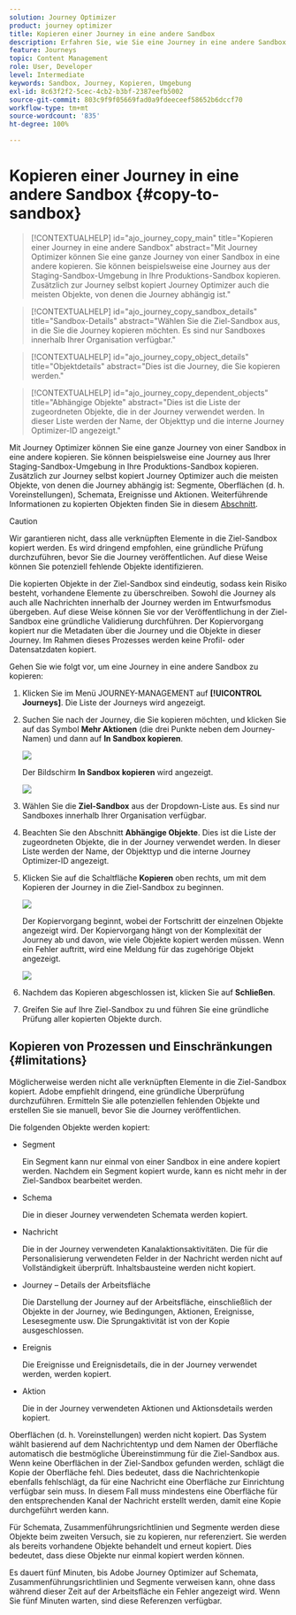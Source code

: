 ```yaml
---
solution: Journey Optimizer
product: journey optimizer
title: Kopieren einer Journey in eine andere Sandbox
description: Erfahren Sie, wie Sie eine Journey in eine andere Sandbox kopieren
feature: Journeys
topic: Content Management
role: User, Developer
level: Intermediate
keywords: Sandbox, Journey, Kopieren, Umgebung
exl-id: 8c63f2f2-5cec-4cb2-b3bf-2387eefb5002
source-git-commit: 803c9f9f05669fad0a9fdeeceef58652b6dccf70
workflow-type: tm+mt
source-wordcount: '835'
ht-degree: 100%

---
```


# Kopieren einer Journey in eine andere Sandbox {#copy-to-sandbox}

>[!CONTEXTUALHELP]
>id="ajo_journey_copy_main"
>title="Kopieren einer Journey in eine andere Sandbox"
>abstract="Mit Journey Optimizer können Sie eine ganze Journey von einer Sandbox in eine andere kopieren. Sie können beispielsweise eine Journey aus der Staging-Sandbox-Umgebung in Ihre Produktions-Sandbox kopieren. Zusätzlich zur Journey selbst kopiert Journey Optimizer auch die meisten Objekte, von denen die Journey abhängig ist."

>[!CONTEXTUALHELP]
>id="ajo_journey_copy_sandbox_details"
>title="Sandbox-Details"
>abstract="Wählen Sie die Ziel-Sandbox aus, in die Sie die Journey kopieren möchten. Es sind nur Sandboxes innerhalb Ihrer Organisation verfügbar."

>[!CONTEXTUALHELP]
>id="ajo_journey_copy_object_details"
>title="Objektdetails"
>abstract="Dies ist die Journey, die Sie kopieren werden."

>[!CONTEXTUALHELP]
>id="ajo_journey_copy_dependent_objects"
>title="Abhängige Objekte"
>abstract="Dies ist die Liste der zugeordneten Objekte, die in der Journey verwendet werden. In dieser Liste werden der Name, der Objekttyp und die interne Journey Optimizer-ID angezeigt."

Mit Journey Optimizer können Sie eine ganze Journey von einer Sandbox in eine andere kopieren. Sie können beispielsweise eine Journey aus Ihrer Staging-Sandbox-Umgebung in Ihre Produktions-Sandbox kopieren. Zusätzlich zur Journey selbst kopiert Journey Optimizer auch die meisten Objekte, von denen die Journey abhängig ist: Segmente, Oberflächen (d. h. Voreinstellungen), Schemata, Ereignisse und Aktionen. Weiterführende Informationen zu kopierten Objekten finden Sie in diesem [Abschnitt](#limitations).

>[!CAUTION]
>
>Wir garantieren nicht, dass alle verknüpften Elemente in die Ziel-Sandbox kopiert werden. Es wird dringend empfohlen, eine gründliche Prüfung durchzuführen, bevor Sie die Journey veröffentlichen. Auf diese Weise können Sie potenziell fehlende Objekte identifizieren.

Die kopierten Objekte in der Ziel-Sandbox sind eindeutig, sodass kein Risiko besteht, vorhandene Elemente zu überschreiben. Sowohl die Journey als auch alle Nachrichten innerhalb der Journey werden im Entwurfsmodus übergeben. Auf diese Weise können Sie vor der Veröffentlichung in der Ziel-Sandbox eine gründliche Validierung durchführen. Der Kopiervorgang kopiert nur die Metadaten über die Journey und die Objekte in dieser Journey. Im Rahmen dieses Prozesses werden keine Profil- oder Datensatzdaten kopiert.

Gehen Sie wie folgt vor, um eine Journey in eine andere Sandbox zu kopieren:

1. Klicken Sie im Menü JOURNEY-MANAGEMENT auf **[!UICONTROL Journeys]**. Die Liste der Journeys wird angezeigt.

2. Suchen Sie nach der Journey, die Sie kopieren möchten, und klicken Sie auf das Symbol **Mehr Aktionen** (die drei Punkte neben dem Journey-Namen) und dann auf **In Sandbox kopieren**.

   ![](assets/copy-sandbox1.png)

   Der Bildschirm **In Sandbox kopieren** wird angezeigt.

   ![](assets/copy-sandbox2.png)

3. Wählen Sie die **Ziel-Sandbox** aus der Dropdown-Liste aus. Es sind nur Sandboxes innerhalb Ihrer Organisation verfügbar.

4. Beachten Sie den Abschnitt **Abhängige Objekte**. Dies ist die Liste der zugeordneten Objekte, die in der Journey verwendet werden. In dieser Liste werden der Name, der Objekttyp und die interne Journey Optimizer-ID angezeigt.

5. Klicken Sie auf die Schaltfläche **Kopieren** oben rechts, um mit dem Kopieren der Journey in die Ziel-Sandbox zu beginnen.

   ![](assets/copy-sandbox3.png)

   Der Kopiervorgang beginnt, wobei der Fortschritt der einzelnen Objekte angezeigt wird. Der Kopiervorgang hängt von der Komplexität der Journey ab und davon, wie viele Objekte kopiert werden müssen. Wenn ein Fehler auftritt, wird eine Meldung für das zugehörige Objekt angezeigt.

   ![](assets/copy-sandbox4.png)

6. Nachdem das Kopieren abgeschlossen ist, klicken Sie auf **Schließen**.

7. Greifen Sie auf Ihre Ziel-Sandbox zu und führen Sie eine gründliche Prüfung aller kopierten Objekte durch.

## Kopieren von Prozessen und Einschränkungen {#limitations}

Möglicherweise werden nicht alle verknüpften Elemente in die Ziel-Sandbox kopiert. Adobe empfiehlt dringend, eine gründliche Überprüfung durchzuführen. Ermitteln Sie alle potenziellen fehlenden Objekte und erstellen Sie sie manuell, bevor Sie die Journey veröffentlichen.

Die folgenden Objekte werden kopiert:

* Segment

  Ein Segment kann nur einmal von einer Sandbox in eine andere kopiert werden. Nachdem ein Segment kopiert wurde, kann es nicht mehr in der Ziel-Sandbox bearbeitet werden.

* Schema

  Die in dieser Journey verwendeten Schemata werden kopiert.

* Nachricht

  Die in der Journey verwendeten Kanalaktionsaktivitäten. Die für die Personalisierung verwendeten Felder in der Nachricht werden nicht auf Vollständigkeit überprüft. Inhaltsbausteine werden nicht kopiert.

* Journey – Details der Arbeitsfläche

  Die Darstellung der Journey auf der Arbeitsfläche, einschließlich der Objekte in der Journey, wie Bedingungen, Aktionen, Ereignisse, Lesesegmente usw. Die Sprungaktivität ist von der Kopie ausgeschlossen.

* Ereignis

  Die Ereignisse und Ereignisdetails, die in der Journey verwendet werden, werden kopiert.

* Aktion

  Die in der Journey verwendeten Aktionen und Aktionsdetails werden kopiert.

Oberflächen (d. h. Voreinstellungen) werden nicht kopiert. Das System wählt basierend auf dem Nachrichtentyp und dem Namen der Oberfläche automatisch die bestmögliche Übereinstimmung für die Ziel-Sandbox aus. Wenn keine Oberflächen in der Ziel-Sandbox gefunden werden, schlägt die Kopie der Oberfläche fehl. Dies bedeutet, dass die Nachrichtenkopie ebenfalls fehlschlägt, da für eine Nachricht eine Oberfläche zur Einrichtung verfügbar sein muss. In diesem Fall muss mindestens eine Oberfläche für den entsprechenden Kanal der Nachricht erstellt werden, damit eine Kopie durchgeführt werden kann.

Für Schemata, Zusammenführungsrichtlinien und Segmente werden diese Objekte beim zweiten Versuch, sie zu kopieren, nur referenziert. Sie werden als bereits vorhandene Objekte behandelt und erneut kopiert. Dies bedeutet, dass diese Objekte nur einmal kopiert werden können.

Es dauert fünf Minuten, bis Adobe Journey Optimizer auf Schemata, Zusammenführungsrichtlinien und Segmente verweisen kann, ohne dass während dieser Zeit auf der Arbeitsfläche ein Fehler angezeigt wird. Wenn Sie fünf Minuten warten, sind diese Referenzen verfügbar.
